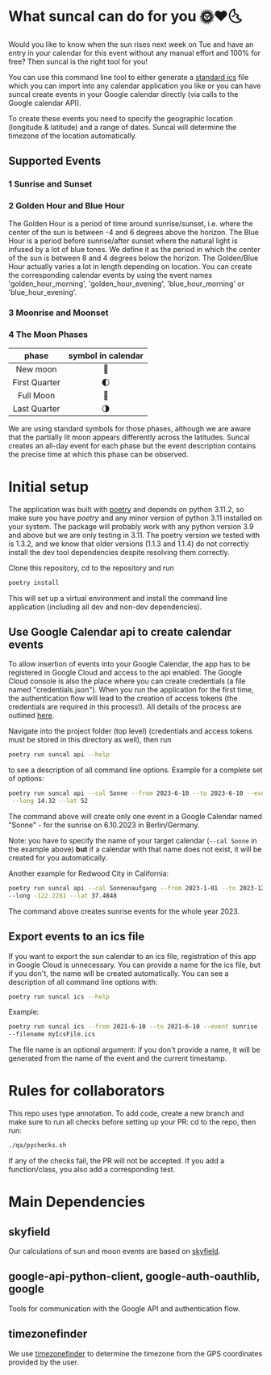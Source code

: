 # What suncal can do for you 🌞❤️🌜
Would you like to know when the sun rises next week on Tue and have an entry in your calendar for this event without any 
manual effort and 100% for free? Then suncal is the right tool for you!

You can use this command line tool to either generate a 
[standard ics](https://datatracker.ietf.org/doc/html/rfc5545#page-102) file which you can import into any calendar
application you like or you can have suncal create events in your Google calendar directly (via calls to the Google
calendar API).

To create these events you need to specify the geographic location (longitude & latitude) and a range of dates. 
Suncal will determine the timezone of the location automatically.

## Supported Events

### 1 Sunrise and Sunset
### 2 Golden Hour and Blue Hour

The Golden Hour is a period of time around sunrise/sunset, i.e. where the center of the sun is between -4 and 6 degrees 
above the horizon. The Blue Hour is a period before sunrise/after sunset where the natural light is infused by a lot of 
blue tones. We define it as the period in which the center of the sun is between 8 and 4 degrees below the horizon. 
The Golden/Blue Hour actually varies a lot in length depending on location. You can create the corresponding calendar 
events by using the event names 'golden_hour_morning', 'golden_hour_evening', 'blue_hour_morning' or 'blue_hour_evening'. 

### 3 Moonrise and Moonset
### 4 The Moon Phases

|     phase     | symbol in calendar |
|:-------------:|:------------------:|
|   New moon    |         🌚         |
| First Quarter |         🌓         |
|   Full Moon   |         🌝         |
| Last Quarter  |         🌗         |

We are using standard symbols for those phases, although we are aware that the partially lit moon appears 
differently across the latitudes. Suncal creates an all-day event for each phase but the event description contains the 
precise time at which this phase can be observed.

# Initial setup

The application was built with [poetry](https://python-poetry.org/) and depends on python 3.11.2, so make sure you have 
*poetry* and any minor version of python 3.11 installed on your system. The package will probably work with any python 
version 3.9 and above but we are only testing in 3.11. The poetry version we tested with is 1.3.2, and we know that 
older versions (1.1.3 and 1.1.4) do not correctly install the dev tool dependencies despite resolving them correctly. 

Clone this repository, cd to the repository and run

```bash
poetry install
```
This will set up a virtual environment and install the command line application 
(including all dev and non-dev dependencies).

## Use Google Calendar api to create calendar events

To allow insertion of events into your Google Calendar, the app has to be registered in Google Cloud and access to the
api enabled. The Google Cloud console is also the place where you can create credentials (a file named "credentials.json").
When you run the application for the first time, the authentication flow will lead to the creation of access tokens (the
credentials are required in this process!). All details of the process are outlined 
[here](https://developers.google.com/calendar/quickstart/python). 

Navigate into the project folder (top level) (credentials and access tokens must be stored in this directory as well),
then run

```bash
poetry run suncal api --help
```

to see a description of all command line options.
Example for a complete set of options:

```bash
poetry run suncal api --cal Sonne --from 2023-6-10 --to 2023-6-10 --event sunrise \
 --long 14.32 --lat 52
```
The command above will create only one event in a Google Calendar named "Sonne" - for the sunrise on 6.10.2023 in 
Berlin/Germany.

Note: you have to specify the name of your target calendar (`--cal Sonne` in the example above) **but** if a calendar 
with that name does not exist, it will be created for you automatically.

Another example for Redwood City in California:

```bash
poetry run suncal api --cal Sonnenaufgang --from 2023-1-01 --to 2023-12-31 --event sunrise \ 
--long -122.2281 --lat 37.4848
```
The command above creates sunrise events for the whole year 2023.

## Export events to an ics file

If you want to export the sun calendar to an ics file, registration of this app in Google Cloud is unnecessary.
You can provide a name for the ics file, but if you don't, the name will be created automatically. You can see a
description of all command line options with:

```bash
poetry run suncal ics --help
```

Example:

```bash
poetry run suncal ics --from 2021-6-10 --to 2021-6-10 --event sunrise --long 14.32 --lat 52 \ 
--filename myIcsFile.ics
```

The file name is an optional argument: if you don't provide a name, it will be generated from the name of the event and
the current timestamp. 

# Rules for collaborators

This repo uses type annotation. To add code, 
create a new branch and make sure to run all checks before setting up your PR: cd to the repo, then run:

```bash
./qa/pychecks.sh
```

If any of the checks fail, the PR will not be accepted. If you add a function/class, you also add a corresponding test.

# Main Dependencies

## skyfield
Our calculations of sun and moon events are based on [skyfield](https://rhodesmill.org/skyfield/).

## google-api-python-client, google-auth-oauthlib, google
Tools for communication with the Google API and authentication flow.

## timezonefinder
We use [timezonefinder](https://github.com/jannikmi/timezonefinder) to determine the timezone from the GPS coordinates
provided by the user.
